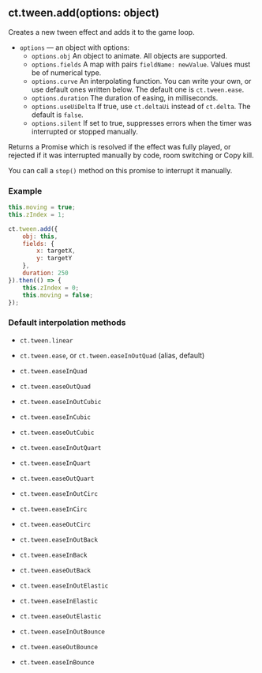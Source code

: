 ## ct.tween.add(options: object)

Creates a new tween effect and adds it to the game loop.

* `options` — an object with options:
    * `options.obj` An object to animate. All objects are supported.
    * `options.fields` A map with pairs `fieldName: newValue`. Values must be of numerical type.
    * `options.curve` An interpolating function. You can write your own, or use default ones written below. The default one is `ct.tween.ease`.
    * `options.duration` The duration of easing, in milliseconds.
    * `options.useUiDelta` If true, use `ct.deltaUi` instead of `ct.delta`. The default is `false`.
    * `options.silent` If set to true, suppresses errors when the timer was interrupted or stopped manually.

Returns a Promise which is resolved if the effect was fully played, or rejected if it was interrupted manually by code, room switching or Copy kill.

You can call a `stop()` method on this promise to interrupt it manually.

### Example

```js
this.moving = true;
this.zIndex = 1;

ct.tween.add({
    obj: this,
    fields: {
        x: targetX,
        y: targetY
    },
    duration: 250
}).then(() => {
    this.zIndex = 0;
    this.moving = false;
});
```

### Default interpolation methods

* `ct.tween.linear`


* `ct.tween.ease`, or `ct.tween.easeInOutQuad` (alias, default)
* `ct.tween.easeInQuad`
* `ct.tween.easeOutQuad`


* `ct.tween.easeInOutCubic`
* `ct.tween.easeInCubic`
* `ct.tween.easeOutCubic`


* `ct.tween.easeInOutQuart`
* `ct.tween.easeInQuart`
* `ct.tween.easeOutQuart`


* `ct.tween.easeInOutCirc`
* `ct.tween.easeInCirc`
* `ct.tween.easeOutCirc`


* `ct.tween.easeInOutBack`
* `ct.tween.easeInBack`
* `ct.tween.easeOutBack`


* `ct.tween.easeInOutElastic`
* `ct.tween.easeInElastic`
* `ct.tween.easeOutElastic`


* `ct.tween.easeInOutBounce`
* `ct.tween.easeOutBounce`
* `ct.tween.easeInBounce`